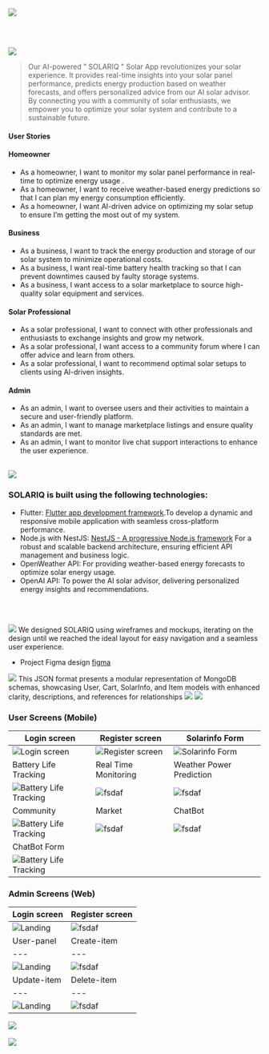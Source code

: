 <img src="./readme/title1.svg"/>

<br><br>

<img src="./readme/title2.svg"/>



>Our AI-powered  " SOLARIQ " Solar App revolutionizes your solar experience.
 >It provides real-time insights into your solar panel performance, predicts energy production based on weather forecasts,
  >and offers personalized advice from our AI solar advisor. By connecting you with a community of solar enthusiasts,
   >we empower you to optimize your solar system and contribute to a sustainable future.

#### User Stories

#### Homeowner
- As a homeowner, I want to monitor my solar panel performance in real-time to optimize energy usage .
- As a homeowner, I want to receive weather-based energy predictions so that I can plan my energy consumption efficiently.
- As a homeowner, I want AI-driven advice on optimizing my solar setup to ensure I’m getting the most out of my system.

#### Business
- As a business, I want to track the energy production and storage of our solar system to minimize operational costs.
- As a business, I want real-time battery health tracking so that I can prevent downtimes caused by faulty storage systems.
- As a business, I want access to a solar marketplace to source high-quality solar equipment and services.

#### Solar Professional
- As a solar professional, I want to connect with other professionals and enthusiasts to exchange insights and grow my network.
- As a solar professional, I want access to a community forum where I can offer advice and learn from others.
- As a solar professional, I want to recommend optimal solar setups to clients using AI-driven insights.

#### Admin

- As an admin, I want to oversee users and their activities to maintain a secure and user-friendly platform.
- As an admin, I want to manage marketplace listings and ensure quality standards are met.
- As an admin, I want to monitor live chat support interactions to enhance the user experience.
<br><br>



<img src="./readme/title3.svg"/>

### SOLARIQ is built using the following technologies:

- Flutter: [Flutter app development framework](https://flutter.dev/).To develop a dynamic and responsive mobile application with seamless cross-platform performance.
- Node.js with NestJS: [NestJS - A progressive Node.js framework](https://nestjs.com/) For a robust and scalable backend architecture, ensuring efficient API management and business logic.
- OpenWeather API: For providing weather-based energy forecasts to optimize solar energy usage.
- OpenAI API: To power the AI solar advisor, delivering personalized energy insights and recommendations.

<br><br>


<img src="./readme/title4.svg"/>
We designed SOLARIQ using wireframes and mockups, iterating on the design until we reached the ideal layout for easy navigation and a seamless user experience.

- Project Figma design [figma](https://www.figma.com/design/5H9Fa6QPBZsvvb9nZchmTV/Untitled?t=n2Z8NsetSEEd6VQz-1)

<img src="./readme/title5.svg"/>
This JSON format presents a modular representation of MongoDB schemas, showcasing User, Cart, SolarInfo, and Item models with enhanced clarity, descriptions, and references for relationships
<img src="readme/code.png"/>
<img src="./readme/title6.svg"/>

### User Screens (Mobile)
| Login screen  | Register screen | Solarinfo Form |
| ---| ---| ---|
| ![Login screen](readme/gif/signin.gif) | ![Register screen](readme/gif/signupscreen1.gif) | ![Solarinfo Form](readme/gif/solarinfo2.gif)
| Battery Life Tracking | Real Time Monitoring | Weather Power Prediction |
| ![Battery Life Tracking](readme/gif/batterylife.gif) | ![fsdaf](readme/gif/realtime2.gif) | ![fsdaf](readme/gif/weather.gif)
| Community | Market | ChatBot |
| ![Battery Life Tracking](readme/gif/community2.gif) | ![fsdaf](readme/gif/market2.gif) | ![fsdaf](readme/gif/chatbot.gif)
| ChatBot Form |
| ![Battery Life Tracking](readme/gif/chatbotform.gif) 

### Admin Screens (Web)
| Login screen  | Register screen |  
| ---| ---|
| ![Landing](readme/gif/loginscreen.gif) | ![fsdaf](readme/gif/signupscreen.gif) |
| User-panel  |  Create-item |
| ---| ---|
| ![Landing](readme/gif/user-panel.gif) | ![fsdaf](readme/gif/create-item.gif) |
| Update-item | Delete-item |
| ---| ---|
| ![Landing](readme/gif/update-item.gif) | ![fsdaf](readme/gif/delete-item3.gif) |

<img src="readme/IOT-project.png"/>
<br><br>
<img src="./readme/title10.svg"/>
